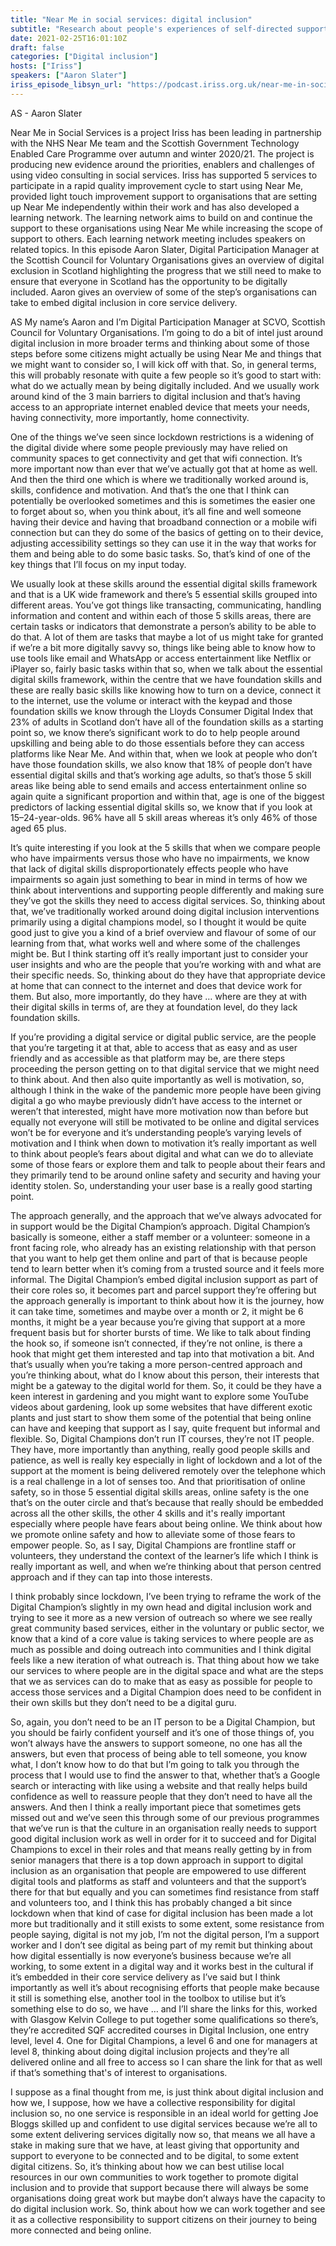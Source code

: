 ```yaml
---
title: "Near Me in social services: digital inclusion"
subtitle: "Research about people's experiences of self-directed support in Scotland"
date: 2021-02-25T16:01:10Z
draft: false
categories: ["Digital inclusion"]
hosts: ["Iriss"]
speakers: ["Aaron Slater"]
iriss_episode_libsyn_url: "https://podcast.iriss.org.uk/near-me-in-social-services-digital-inclusion"
---
```

AS - Aaron Slater  

Near Me in Social Services is a project Iriss has been leading in partnership with the NHS Near Me team and the Scottish Government Technology Enabled Care Programme over autumn and winter 2020/21. The project is producing new evidence around the priorities, enablers and challenges of using video consulting in social services. Iriss has supported 5 services to participate in a rapid quality improvement cycle to start using Near Me, provided light touch improvement support to organisations that are setting up Near Me independently within their work and has also developed a learning network. The learning network aims to build on and continue the support to these organisations using Near Me while increasing the scope of support to others. Each learning network meeting includes speakers on related topics. In this episode Aaron Slater, Digital Participation Manager at the Scottish Council for Voluntary Organisations gives an overview of digital exclusion in Scotland highlighting the progress that we still need to make to ensure that everyone in Scotland has the opportunity to be digitally included. Aaron gives an overview of some of the step’s organisations can take to embed digital inclusion in core service delivery.

AS My name’s Aaron and I’m Digital Participation Manager at SCVO, Scottish Council for Voluntary Organisations. I’m going to do a bit of intel just around digital inclusion in more broader terms and thinking about some of those steps before some citizens might actually be using Near Me and things that we might want to consider so, I will kick off with that. So, in general terms, this will probably resonate with quite a few people so it’s good to start with: what do we actually mean by being digitally included. And we usually work around kind of the 3 main barriers to digital inclusion and that’s having access to an appropriate internet enabled device that meets your needs, having connectivity, more importantly, home connectivity.

One of the things we’ve seen since lockdown restrictions is a widening of the digital divide where some people previously may have relied on community spaces to get connectivity and get that wifi connection. It’s more important now than ever that we’ve actually got that at home as well. And then the third one which is where we traditionally worked around is, skills, confidence and motivation. And that’s the one that I think can potentially be overlooked sometimes and this is sometimes the easier one to forget about so, when you think about, it’s all fine and well someone having their device and having that broadband connection or a mobile wifi connection but can they do some of the basics of getting on to their device, adjusting accessibility settings so they can use it in the way that works for them and being able to do some basic tasks. So, that’s kind of one of the key things that I’ll focus on my input today.

We usually look at these skills around the essential digital skills framework and that is a UK wide framework and there’s 5 essential skills grouped into different areas. You’ve got things like transacting, communicating, handling information and content and within each of those 5 skills areas, there are certain tasks or indicators that demonstrate a person’s ability to be able to do that. A lot of them are tasks that maybe a lot of us might take for granted if we’re a bit more digitally savvy so, things like being able to know how to use tools like email and WhatsApp or access entertainment like Netflix or iPlayer so, fairly basic tasks within that so, when we talk about the essential digital skills framework, within the centre that we have foundation skills and these are really basic skills like knowing how to turn on a device, connect it to the internet, use the volume or interact with the keypad and those foundation skills we know through the Lloyds Consumer Digital Index that 23% of adults in Scotland don’t have all of the foundation skills as a starting point so, we know there’s significant work to do to help people around upskilling and being able to do those essentials before they can access platforms like Near Me. And within that, when we look at people who don’t have those foundation skills, we also know that 18% of people don’t have essential digital skills and that’s working age adults, so that’s those 5 skill areas like being able to send emails and access entertainment online so again quite a significant proportion and within that, age is one of the biggest predictors of lacking essential digital skills so, we know that if you look at 15–24-year-olds. 96% have all 5 skill areas whereas it’s only 46% of those aged 65 plus.

It’s quite interesting if you look at the 5 skills that when we compare people who have impairments versus those who have no impairments, we know that lack of digital skills disproportionately effects people who have impairments so again just something to bear in mind in terms of how we think about interventions and supporting people differently and making sure they’ve got the skills they need to access digital services. So, thinking about that, we’ve traditionally worked around doing digital inclusion interventions primarily using a digital champions model, so I thought it would be quite good just to give you a kind of a brief overview and flavour of some of our learning from that, what works well and where some of the challenges might be. But I think starting off it’s really important just to consider your user insights and who are the people that you’re working with and what are their specific needs. So, thinking about do they have that appropriate device at home that can connect to the internet and does that device work for them. But also, more importantly, do they have … where are they at with their digital skills in terms of, are they at foundation level, do they lack foundation skills.

If you’re providing a digital service or digital public service, are the people that you’re targeting it at that, able to access that as easy and as user friendly and as accessible as that platform may be, are there steps proceeding the person getting on to that digital service that we might need to think about. And then also quite importantly as well is motivation, so, although I think in the wake of the pandemic more people have been giving digital a go who maybe previously didn’t have access to the internet or weren’t that interested, might have more motivation now than before but equally not everyone will still be motivated to be online and digital services won’t be for everyone and it’s understanding people’s varying levels of motivation and I think when down to motivation it’s really important as well to think about people’s fears about digital and what can we do to alleviate some of those fears or explore them and talk to people about their fears and they primarily tend to be around online safety and security and having your identity stolen. So, understanding your user base is a really good starting point.

The approach generally, and the approach that we’ve always advocated for in support would be the Digital Champion’s approach. Digital Champion’s basically is someone, either a staff member or a volunteer: someone in a front facing role, who already has an existing relationship with that person that you want to help get them online and part of that is because people tend to learn better when it’s coming from a trusted source and it feels more informal. The Digital Champion’s embed digital inclusion support as part of their core roles so, it becomes part and parcel support they’re offering but the approach generally is important to think about how it is the journey, how it can take time, sometimes and maybe over a month or 2, it might be 6 months, it might be a year because you’re giving that support at a more frequent basis but for shorter bursts of time. We like to talk about finding the hook so, if someone isn’t connected, if they’re not online, is there a hook that might get them interested and tap into that motivation a bit. And that’s usually when you’re taking a more person-centred approach and you’re thinking about, what do I know about this person, their interests that might be a gateway to the digital world for them. So, it could be they have a keen interest in gardening and you might want to explore some YouTube videos about gardening, look up some websites that have different exotic plants and just start to show them some of the potential that being online can have and keeping that support as I say, quite frequent but informal and flexible. So, Digital Champions don’t run IT courses, they’re not IT people. They have, more importantly than anything, really good people skills and patience, as well is really key especially in light of lockdown and a lot of the support at the moment is being delivered remotely over the telephone which is a real challenge in a lot of senses too. And that prioritisation of online safety, so in those 5 essential digital skills areas, online safety is the one that’s on the outer circle and that’s because that really should be embedded across all the other skills, the other 4 skills and it's really important especially where people have fears about being online. We think about how we promote online safety and how to alleviate some of those fears to empower people. So, as I say, Digital Champions are frontline staff or volunteers, they understand the context of the learner’s life which I think is really important as well, and when we’re thinking about that person centred approach and if they can tap into those interests.

I think probably since lockdown, I’ve been trying to reframe the work of the Digital Champion’s slightly in my own head and digital inclusion work and trying to see it more as a new version of outreach so where we see really great community based services, either in the voluntary or public sector, we know that a kind of a core value is taking services to where people are as much as possible and doing outreach into communities and I think digital feels like a new iteration of what outreach is. That thing about how we take our services to where people are in the digital space and what are the steps that we as services can do to make that as easy as possible for people to access those services and a Digital Champion does need to be confident in their own skills but they don’t need to be a digital guru.

So, again, you don’t need to be an IT person to be a Digital Champion, but you should be fairly confident yourself and it’s one of those things of, you won’t always have the answers to support someone, no one has all the answers, but even that process of being able to tell someone, you know what, I don’t know how to do that but I’m going to talk you through the process that I would use to find the answer to that, whether that’s a Google search or interacting with like using a website and that really helps build confidence as well to reassure people that they don’t need to have all the answers. And then I think a really important piece that sometimes gets missed out and we’ve seen this through some of our previous programmes that we’ve run is that the culture in an organisation really needs to support good digital inclusion work as well in order for it to succeed and for Digital Champions to excel in their roles and that means really getting by in from senior managers that there is a top down approach in support to digital inclusion as an organisation that people are empowered to use different digital tools and platforms as staff and volunteers and that the support’s there for that but equally and you can sometimes find resistance from staff and volunteers too, and I think this has probably changed a bit since lockdown when that kind of case for digital inclusion has been made a lot more but traditionally and it still exists to some extent, some resistance from people saying, digital is not my job, I’m not the digital person, I’m a support worker and I don’t see digital as being part of my remit but thinking about how digital essentially is now everyone’s business because we’re all working, to some extent in a digital way and it works best in the cultural if it’s embedded in their core service delivery as I’ve said but I think importantly as well it’s about recognising efforts that people make because it still is something else, another tool in the toolbox to utilise but it’s something else to do so, we have … and I’ll share the links for this, worked with Glasgow Kelvin College to put together some qualifications so there’s,  they’re accredited SQF accredited courses in Digital Inclusion, one entry level, level 4. One for Digital Champions, a level 6 and one for managers at level 8, thinking about doing digital inclusion projects and they’re all delivered online and all free to access so I can share the link for that as well if that’s something that's of interest to organisations.

I suppose as a final thought from me, is just think about digital inclusion and how we, I suppose, how we have a collective responsibility for digital inclusion so, no one service is responsible in an ideal world for getting Joe Bloggs skilled up and confident to use digital services because we’re all to some extent delivering services digitally now so, that means we all have a stake in making sure that we have, at least giving that opportunity and support to everyone to be connected and to be digital, to some extent digital citizens. So, it’s thinking about how we can best utilise local resources in our own communities to work together to promote digital inclusion and to provide that support because there will always be some organisations doing great work but maybe don’t always have the capacity to do digital inclusion work. So, think about how we can work together and see it as a collective responsibility to support citizens on their journey to being more connected and being online.
